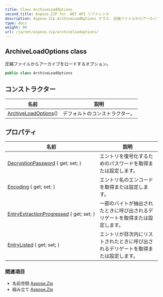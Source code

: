 ```yaml
---
title: Class ArchiveLoadOptions
second_title: Aspose.ZIP for .NET API リファレンス
description: Aspose.Zip.ArchiveLoadOptions クラス. 圧縮ファイルからアーカイブをロードするオプション
type: docs
weight: 90
url: /ja/net/aspose.zip/archiveloadoptions/
---
```

## ArchiveLoadOptions class

圧縮ファイルからアーカイブをロードするオプション。

```csharp
public class ArchiveLoadOptions
```

## コンストラクター

| 名前 | 説明 |
| --- | --- |
| [ArchiveLoadOptions](archiveloadoptions/)() | デフォルトのコンストラクター。 |

## プロパティ

| 名前 | 説明 |
| --- | --- |
| [DecryptionPassword](../../aspose.zip/archiveloadoptions/decryptionpassword/) { get; set; } | エントリを復号化するためのパスワードを取得または設定します。 |
| [Encoding](../../aspose.zip/archiveloadoptions/encoding/) { get; set; } | エントリ名のエンコードを取得または設定します。 |
| [EntryExtractionProgressed](../../aspose.zip/archiveloadoptions/entryextractionprogressed/) { get; set; } | 一部のバイトが抽出されたときに呼び出されるデリゲートを取得または設定します。 |
| [EntryListed](../../aspose.zip/archiveloadoptions/entrylisted/) { get; set; } | エントリが目次内にリストされたときに呼び出されるデリゲートを取得または設定します。 |

### 関連項目

* 名前空間 [Aspose.Zip](../../aspose.zip/)
* 組み立て [Aspose.Zip](../../)


